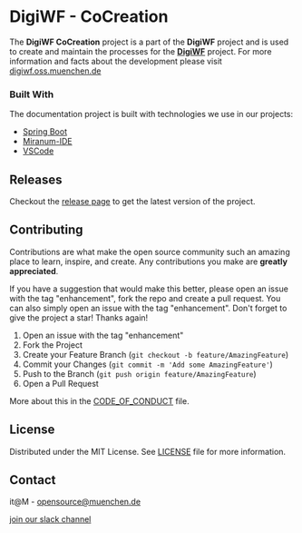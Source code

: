 # DigiWF - CoCreation

The __DigiWF CoCreation__ project is a part of the __DigiWF__ project and is used to create and maintain the processes for the [__DigiWF__](https://github.com/it-at-m/digiwf-core) project.
For more information and facts about the development please visit [digiwf.oss.muenchen.de](https://digiwf.oss.muenchen.de)


### Built With

The documentation project is built with technologies we use in our projects:

* [Spring Boot](https://spring.io/projects/spring-boot)
* [Miranum-IDE](https://miranum.com/)
* [VSCode](https://code.visualstudio.com/)


## Releases

Checkout the [release page](https://github.com/it-at-m/digiwf-cocreation/releases) to get the latest version of the project.


## Contributing

Contributions are what make the open source community such an amazing place to learn, inspire, and create. Any
contributions you make are **greatly appreciated**.

If you have a suggestion that would make this better, please open an issue with the tag "enhancement", fork the repo and
create a pull request. You can also simply open an issue with the tag "enhancement". Don't forget to give the project a
star! Thanks again!

1. Open an issue with the tag "enhancement"
2. Fork the Project
3. Create your Feature Branch (`git checkout -b feature/AmazingFeature`)
4. Commit your Changes (`git commit -m 'Add some AmazingFeature'`)
5. Push to the Branch (`git push origin feature/AmazingFeature`)
6. Open a Pull Request

More about this in the [CODE_OF_CONDUCT](/CODE_OF_CONDUCT.md) file.


## License

Distributed under the MIT License. See [LICENSE](LICENSE) file for more information.


## Contact

it@M - opensource@muenchen.de

[join our slack channel](https://join.slack.com/t/digiwf/shared_invite/zt-14jxazj1j-jq0WNtXp7S7HAwJA7tKgpw)
